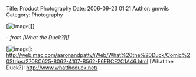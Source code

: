 Title: Product Photography
Date: 2006-09-23 01:21
Author: gmwils
Category: Photography

[![image][]][]

</p>

*- from [What the Duck?][]*

</p>

  [image]: http://pseudofish.com/illustrations/WTD48.gif
  [![image][]]: http://web.mac.com/aaronandpatty/iWeb/What%20the%20Duck/Comic%20Strips/2708C625-8062-4107-B562-F6FBCE2C1A46.html
  [What the Duck?]: http://www.whattheduck.net/
